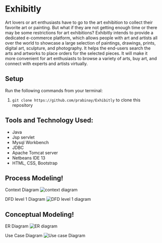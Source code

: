 # Exhibitly
Art lovers or art enthusiasts have to go to the art exhibition to collect their favorite art or painting. But what if they are not getting enough time or there may be some restrictions for art exhibitions? Exhibitly intends to provide a dedicated e-commerce platform, which allows people with art and artists all over the world to showcase a large selection of paintings, drawings, prints, digital art, sculpture, and photography. It helps the end-users search the arts and artworks to place orders for the selected pieces. It will make it more convenient for art enthusiasts to browse a variety of arts, buy art, and connect with experts and artists virtually.


## Setup

Run the following commands from your terminal:

1) `git clone https://github.com/prabinay/Exhibitly` to clone this repository 


## Tools and Technology Used:

 - Java
 - Jsp servlet
 - Mysql Workbench
 - JDBC
 - Apache Tomcat server
 - Netbeans IDE 13
 - HTML, CSS, Bootstrap


## Process Modeling!
Context Diagram
![context diagram](https://github.com/prabinay/Exhibitly/assets/64364650/76bf181a-7c34-48a1-8901-1a80e1527eb7)

<!--
#DFD level 0 Diagram
#![DFD level 0 diagram](https://github.com/prabinay/Exhibitly/assets/64364650/fa93c51d-5582-40ea-ad77-18aed31bcb15)
-->  

DFD level 1 Diagram
![DFD level 1 diagram](https://github.com/prabinay/Exhibitly/assets/64364650/0f9b78cb-4d81-4f2e-8c35-eed114afdfb7)


## Conceptual Modeling!
ER Diagram
![ER diagram](https://github.com/prabinay/Exhibitly/assets/64364650/d12610e0-427f-4980-a7b5-3cc9677d04f5)

Use Case Diagram
![Use case Diagram](https://github.com/prabinay/Exhibitly/assets/64364650/2dc6383b-e8a6-441f-b789-9a3cb35a3771)



